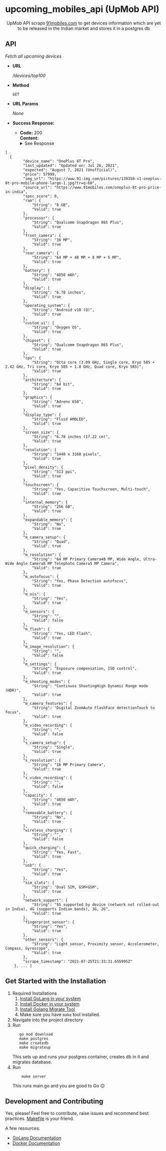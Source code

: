 # upcoming_mobiles_api (UpMob API)
<p align="center">UpMob API scraps <a href="https://www.91mobiles.com/upcoming-mobiles-in-india">91mobiles.com</a> to get devices information which are yet to be released in the Indian market and stores it in a postgres db<p>

## API
  <i>Fetch all upcoming devices</i> 

* <b>URL</b>

  <i>/devices/top100</i>

* <b>Method</b>
  
  `GET`
  
* <b>URL Params</b>

    <i>None</i>

* <b>Success Response:</b>

  * <b>Code:</b> 200 <br />
    <b>Content:</b> 
    <details>
    <summary>See Response</summary>
    <br>
``` 
[
  {
        "device_name": "OnePlus 8T Pro",
        "last_updated": "Updated on: Jul 26, 2021",
        "expected": "August 7, 2021 (Unofficial)",
        "price": 57999,
        "img_url": "https://www.91-img.com/pictures/139350-v1-oneplus-8t-pro-mobile-phone-large-1.jpg?tr=q-60",
        "source_url": "https://www.91mobiles.com/oneplus-8t-pro-price-in-india",
        "spec_score": 0,
        "ram": {
            "String": "8 GB",
            "Valid": true
        },
        "processor": {
            "String": "Qualcomm Snapdragon 865 Plus",
            "Valid": true
        },
        "front_camera": {
            "String": "16 MP",
            "Valid": true
        },
        "rear_camera": {
            "String": "64 MP + 48 MP + 8 MP + 5 MP",
            "Valid": true
        },
        "battery": {
            "String": "4850 mAh",
            "Valid": true
        },
        "display": {
            "String": "6.78 inches",
            "Valid": true
        },
        "operating_system": {
            "String": "Android v10 (Q)",
            "Valid": true
        },
        "custom_ui": {
            "String": "Oxygen OS",
            "Valid": true
        },
        "chipset": {
            "String": "Qualcomm Snapdragon 865 Plus",
            "Valid": true
        },
        "cpu": {
            "String": "Octa core (3.09 GHz, Single core, Kryo 585 + 2.42 GHz, Tri core, Kryo 585 + 1.8 GHz, Quad core, Kryo 585)",
            "Valid": true
        },
        "architecture": {
            "String": "64 bit",
            "Valid": true
        },
        "graphics": {
            "String": "Adreno 650",
            "Valid": true
        },
        "display_type": {
            "String": "Fluid AMOLED",
            "Valid": true
        },
        "screen_size": {
            "String": "6.78 inches (17.22 cm)",
            "Valid": true
        },
        "resolution": {
            "String": "1440 x 3168 pixels",
            "Valid": true
        },
        "pixel_density": {
            "String": "513 ppi",
            "Valid": true
        },
        "touchscreen": {
            "String": "Yes, Capacitive Touchscreen, Multi-touch",
            "Valid": true
        },
        "internal_memory": {
            "String": "256 GB",
            "Valid": true
        },
        "expandable_memory": {
            "String": "No",
            "Valid": true
        },
        "m_camera_setup": {
            "String": "Quad",
            "Valid": true
        },
        "m_resolution": {
            "String": "64 MP Primary Camera48 MP, Wide Angle, Ultra-Wide Angle Camera8 MP Telephoto Camera5 MP Camera",
            "Valid": true
        },
        "m_autofocus": {
            "String": "Yes, Phase Detection autofocus",
            "Valid": true
        },
        "m_ois": {
            "String": "Yes",
            "Valid": true
        },
        "m_sensors": {
            "String": "",
            "Valid": false
        },
        "m_flash": {
            "String": "Yes, LED Flash",
            "Valid": true
        },
        "m_image_resolution": {
            "String": "",
            "Valid": false
        },
        "m_settings": {
            "String": "Exposure compensation, ISO control",
            "Valid": true
        },
        "m_shooting_modes": {
            "String": "Continuos ShootingHigh Dynamic Range mode (HDR)",
            "Valid": true
        },
        "m_camera_features": {
            "String": "Digital ZoomAuto FlashFace detectionTouch to focus",
            "Valid": true
        },
        "m_video_recording": {
            "String": "",
            "Valid": false
        },
        "s_camera_setup": {
            "String": "Single",
            "Valid": true
        },
        "s_resolution": {
            "String": "16 MP Primary Camera",
            "Valid": true
        },
        "s_video_recording": {
            "String": "",
            "Valid": false
        },
        "capacity": {
            "String": "4850 mAh",
            "Valid": true
        },
        "removable_battery": {
            "String": "No",
            "Valid": true
        },
        "wireless_charging": {
            "String": "",
            "Valid": false
        },
        "quick_charging": {
            "String": "Yes, Fast",
            "Valid": true
        },
        "usb": {
            "String": "Yes",
            "Valid": true
        },
        "sim_slots": {
            "String": "Dual SIM, GSM+GSM",
            "Valid": true
        },
        "network_support": {
            "String": "5G supported by device (network not rolled-out in India), 4G (supports Indian bands), 3G, 2G",
            "Valid": true
        },
        "fingerprint_sensor": {
            "String": "Yes",
            "Valid": true
        },
        "other_sensors": {
            "String": "Light sensor, Proximity sensor, Accelerometer, Compass, Gyroscope",
            "Valid": true
        },
        "scrape_timestamp": "2021-07-25T21:33:31.655995Z"
    }, ... ]

```
</details>

## Get Started with the Installation 
1. Required Installations
    1. <a href="https://golang.org/doc/install">Install GoLang in your system</a>
    2. <a href="https://docs.docker.com/engine/install/">Install Docker in your system</a>
    3. <a href="https://github.com/golang-migrate/migrate/tree/master/cmd/migrate">Install Golang Migrate Tool</a> 
    4. Make sure you have ```make``` tool installed.
2. Navigate into the project directory
3. Run
    ```shell
       go mod download
       make postgres
       make createdb
       make migrateup 
    ```
    This sets up and runs your postgres container, creates db in it and migrates database. 
4. Run
    ```shell
        make server
    ```
    This runs main.go and you are good to Go :wink:


## Development and Contributing
Yes, please! Feel free to contribute, raise issues and recommend best practices.
<a href="https://github.com/jayantkatia/upcoming_mobiles_api/blob/main/Makefile"> Makefile</a> is your friend.

A few resources:
- [GoLang Documentation](https://golang.org/doc/)
- [Docker Documentation](https://docs.docker.com/get-started/overview/)
